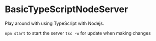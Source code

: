 # BasicTypeScriptNodeServer
Play around with using TypeScript with Nodejs.

`npm start` to start the server
`tsc -w` for update when making changes
